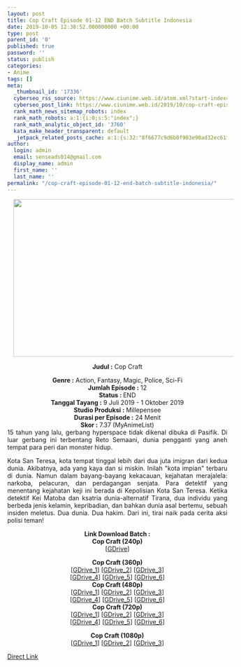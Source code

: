 ```yaml
---
layout: post
title: Cop Craft Episode 01-12 END Batch Subtitle Indonesia
date: 2019-10-05 12:38:52.000000000 +00:00
type: post
parent_id: '0'
published: true
password: ''
status: publish
categories:
- Anime
tags: []
meta:
  _thumbnail_id: '17336'
  cyberseo_rss_source: https://www.ciunime.web.id/atom.xml?start-index=2701&max-results=150
  cyberseo_post_link: https://www.ciunime.web.id/2019/10/cop-craft-episode-01-12-end-batch.html
  rank_math_news_sitemap_robots: index
  rank_math_robots: a:1:{i:0;s:5:"index";}
  rank_math_analytic_object_id: '3760'
  kata_make_header_transparent: default
  _jetpack_related_posts_cache: a:1:{s:32:"8f6677c9d6b0f903e98ad32ec61f8deb";a:2:{s:7:"expires";i:1651115418;s:7:"payload";a:0:{}}}
author:
  login: admin
  email: senseads014@gmail.com
  display_name: admin
  first_name: ''
  last_name: ''
permalink: "/cop-craft-episode-01-12-end-batch-subtitle-indonesia/"
---
```

<div style="text-align: center;">
<div style="text-align: left;">
<div class="separator" style="clear: both; text-align: center;"><a href="https://1.bp.blogspot.com/-UQ94PydYOO4/XSQ9gkLayCI/AAAAAAAAbQ0/a-rJxVGUtVopOC1pPM_GEe2rwg9lIvItgCLcBGAs/s1600/Cop%2BCraft.jpg" imageanchor="1" style="margin-left: 1em; margin-right: 1em;"><img border="0" data-original-height="720" data-original-width="1280" height="360" src="{{ site.baseurl }}/assets/2019/10/Cop%2BCraft.jpg" width="640" /></a></div>
<p></div>
<p><b>Judul</b><b><b>&nbsp;</b>:</b>&nbsp;Cop Craft</div>
<div style="text-align: center;"><b>Genre :</b>&nbsp;Action, Fantasy, Magic, Police, Sci-Fi</div>
<div style="text-align: center;"><b>Jumlah Episode :</b>&nbsp;12<br /><b>Status :&nbsp;</b>END<br /><b>Tanggal Tayang :</b>&nbsp;9 Juli 2019 - 1 Oktober 2019<br /><b>Studio Produksi :</b>&nbsp;Millepensee<br /><b>Durasi per Episode :</b>&nbsp;24 Menit</div>
<div style="text-align: center;"><b>Skor :</b>&nbsp;7.37 (MyAnimeList)</div>
<div style="text-align: center;"></div>
<div style="text-align: justify;">15 tahun yang lalu, gerbang hyperspace tidak dikenal dibuka di Pasifik. Di luar gerbang ini terbentang Reto Semaani, dunia pengganti yang aneh tempat para peri dan monster hidup.</p>
<p>Kota San Teresa, kota tempat tinggal lebih dari dua juta imigran dari kedua dunia. Akibatnya, ada yang kaya dan si miskin. Inilah "kota impian" terbaru di dunia. Namun dalam bayang-bayang kekacauan, kejahatan merajalela: narkoba, pelacuran, dan perdagangan senjata. Para detektif yang menentang kejahatan keji ini berada di Kepolisian Kota San Teresa. Ketika detektif Kei Matoba dan ksatria dunia-alternatif Tirana, dua individu yang berbeda jenis kelamin, kepribadian, dan bahkan dunia asal bertemu, sebuah insiden meletus. Dua dunia. Dua hakim. Dari ini, tirai naik pada cerita aksi polisi teman!</p></div>
<div style="text-align: justify;"></div>
<div style="text-align: justify;"></div>
<div style="text-align: center;">
<div style="text-align: center;"><b>Link Download Batch :</b></div>
<div style="text-align: center;">
<div style="text-align: center;"><b>Cop Craft&nbsp;(240p)</b></div>
<div style="text-align: center;">[<a href="https://drive.google.com/uc?export=download&amp;id=1if6I8xMjh7-_gkx2aDOiUQhKIGog2Cze" target="_blank" rel="noopener">GDrive</a>]</p>
</div>
</div>
<div style="text-align: center;"><b>Cop Craft&nbsp;(360p)</b></div>
<div style="text-align: center;">[<a href="https://drive.google.com/uc?id=1vn_AEAwOVas40e1hQ5aT3dwyBSYy8Ww3" target="_blank" rel="noopener">GDrive_1</a>] [<a href="https://drive.google.com/uc?export=download&amp;id=17X1RTbDcxbmORuDZfqMv4M67K10JR8uW" target="_blank" rel="noopener">GDrive_2</a>] [<a href="https://drive.google.com/uc?id=1AjwU93T_InXw_pChz69uPjbZjz3eZQwd" target="_blank" rel="noopener">GDrive_3</a>]<br />[<a href="https://drive.google.com/uc?id=1RY79lRAh2d1aYliuxRDxmQTFVgW3sQAT" target="_blank" rel="noopener">GDrive_4</a>] [<a href="https://drive.google.com/uc?id=1R9UbISVeqc-FKynmjGFi8uIwijKtoiL4" target="_blank" rel="noopener">GDrive_5</a>] [<a href="https://drive.google.com/uc?export=download&amp;id=19KvCCVRBHKS_Ciz9LL4C__OUe2qlOK7w" target="_blank" rel="noopener">GDrive_6</a>]</div>
<div style="text-align: center;"></div>
<div style="text-align: center;"><b>Cop Craft&nbsp;(480p)</b><br />[<a href="https://drive.google.com/uc?id=1nUpLpU3nFzXQ6cezpnz48HFkv8KQwum8" target="_blank" rel="noopener">GDrive_1</a>] [<a href="https://drive.google.com/uc?export=download&amp;id=1j7ekiNTkOuzSsjTBsSwEgX_BC9S2gArU" target="_blank" rel="noopener">GDrive_2</a>] [<a href="https://drive.google.com/uc?id=1ZvrxqvRw1Xbj4WTMuWdxCP4IlJA6bD5o" target="_blank" rel="noopener">GDrive_3</a>]<br />[<a href="https://drive.google.com/uc?id=1qZwUj1HZfwKMCuZQmHq0zYO2blI29XRH" target="_blank" rel="noopener">GDrive_4</a>] [<a href="https://drive.google.com/uc?id=1ffHUP9wyKajM3oZJsRQa5m8aJh7jLpT1" target="_blank" rel="noopener">GDrive_5</a>] [<a href="https://drive.google.com/uc?export=download&amp;id=1udsGmSRSpJEmHJ1BAmvUcBqobaDgrXit" target="_blank" rel="noopener">GDrive_6</a>]</div>
<div style="text-align: center;"><b>Cop Craft&nbsp;(720p)</b><br />[<a href="https://drive.google.com/uc?id=1uqkHWrIn3PT-QCRbJLaqq9Uq0atBmmuT" target="_blank" rel="noopener">GDrive_1</a>] [<a href="https://drive.google.com/uc?export=download&amp;id=1ueHhZeKA-gnDIaOKeSF3tYIufZDTE_xM" target="_blank" rel="noopener">GDrive_2</a>] [<a href="https://drive.google.com/uc?id=1rRAIA1fTadmqYgzaPwF3VDtpHFuSHyq0" target="_blank" rel="noopener">GDrive_3</a>]<br />[<a href="https://drive.google.com/uc?id=1cdO1B73_mZ_I2KWdcYtv6F4TmYI0J9HK" target="_blank" rel="noopener">GDrive_4</a>] [<a href="https://drive.google.com/uc?id=1qTg3h4ZkYvwmPTv6fghqskRiVl7ytYo7" target="_blank" rel="noopener">GDrive_5</a>] [<a href="https://drive.google.com/uc?export=download&amp;id=1CZyFm-UJM4Mh1OtEk-TyNISm-qhs7ww-" target="_blank" rel="noopener">GDrive_6</a>]</p>
<p><b>Cop Craft&nbsp;(1080p)</b><br />[<a href="https://drive.google.com/uc?id=1756nL6K9ILOWewhx9CkVhItvt7xLNB1K" target="_blank" rel="noopener">GDrive_1</a>] [<a href="https://drive.google.com/uc?id=1giO8aVnIq4-ZC1oruYGjlrsOWU1O0adq" target="_blank" rel="noopener">GDrive_2</a>]&nbsp;[<a href="https://drive.google.com/uc?export=download&amp;id=18-oPGaAyv1ZBEHDXBCEnpbd8a5stqj_a" target="_blank" rel="noopener">GDrive_3</a>]</div>
</div>
<link rel="stylesheet" href="https://cdnjs.cloudflare.com/ajax/libs/font-awesome/4.7.0/css/font-awesome.min.css" />
<div class="divbtn"> <a href="https://handymansurrender.com/fihup8buzv?key=94550f7ce39444073321dde3b8782f97" class="btn"><i class="fa fa-download"></i> Direct Link</a> </div>
